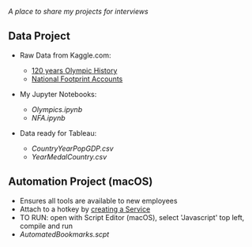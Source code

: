 *A place to share my projects for interviews*    
  
  
  
## Data Project
- Raw Data from Kaggle.com:  
  -  [120 years Olympic History](https://www.kaggle.com/heesoo37/120-years-of-olympic-history-athletes-and-results)  
  -  [National Footprint Accounts](https://www.kaggle.com/footprintnetwork/national-footprint-accounts-2018)  
  
- My Jupyter Notebooks:  
  -  *Olympics.ipynb*  
  -  *NFA.ipynb*  
  
- Data ready for Tableau:  
  -  *CountryYearPopGDP.csv*  
  -  *YearMedalCountry.csv*
  
  
## Automation Project (macOS)
-  Ensures all tools are available to new employees
-  Attach to a hotkey by [creating a Service](https://developer.apple.com/library/archive/documentation/LanguagesUtilities/Conceptual/MacAutomationScriptingGuide/MakeaSystem-WideService.html)
-  TO RUN: open with Script Editor (macOS), select 'Javascript' top left, compile and run
-  *AutomatedBookmarks.scpt*  

